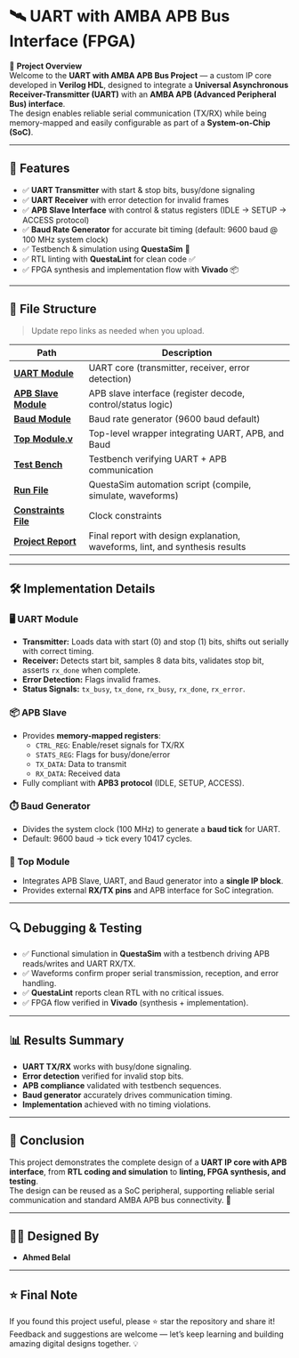 # 🛰️ UART with AMBA APB Bus Interface (FPGA)

📌 **Project Overview**  
Welcome to the **UART with AMBA APB Bus Project** — a custom IP core developed in **Verilog HDL**, designed to integrate a **Universal Asynchronous Receiver-Transmitter (UART)** with an **AMBA APB (Advanced Peripheral Bus) interface**.  
The design enables reliable serial communication (TX/RX) while being memory-mapped and easily configurable as part of a **System-on-Chip (SoC)**.  

---

## 🎯 Features
- ✅ **UART Transmitter** with start & stop bits, busy/done signaling  
- ✅ **UART Receiver** with error detection for invalid frames  
- ✅ **APB Slave Interface** with control & status registers (IDLE → SETUP → ACCESS protocol)  
- ✅ **Baud Rate Generator** for accurate bit timing (default: 9600 baud @ 100 MHz system clock)  
- ✅ Testbench & simulation using **QuestaSim** 🧪  
- ✅ RTL linting with **QuestaLint** for clean code ✅  
- ✅ FPGA synthesis and implementation flow with **Vivado** 📦  

---

## 📂 File Structure
> Update repo links as needed when you upload.  

| Path | Description |
|---|---|
| [**UART Module**](https://github.com/ahmedbelal16/UART-DESIGN-WITH-AMBA-APB-BUS/blob/main/src/UART_module.v) | UART core (transmitter, receiver, error detection) |
| [**APB Slave Module**](https://github.com/ahmedbelal16/UART-DESIGN-WITH-AMBA-APB-BUS/blob/main/src/APB_Master.v) | APB slave interface (register decode, control/status logic) |
| [**Baud Module**](https://github.com/ahmedbelal16/UART-DESIGN-WITH-AMBA-APB-BUS/blob/main/src/Baud.v) | Baud rate generator (9600 baud default) |
| [**Top Module.v**](https://github.com/ahmedbelal16/UART-DESIGN-WITH-AMBA-APB-BUS/blob/main/src/Top_Module.v) | Top-level wrapper integrating UART, APB, and Baud |
| [**Test Bench**](https://github.com/ahmedbelal16/UART-DESIGN-WITH-AMBA-APB-BUS/blob/main/dv/Project_TB.v) | Testbench verifying UART + APB communication |
| [**Run File**](https://github.com/ahmedbelal16/UART-DESIGN-WITH-AMBA-APB-BUS/blob/main/dv/NTI.do) | QuestaSim automation script (compile, simulate, waveforms) |
| [**Constraints File**](https://github.com/ahmedbelal16/UART-DESIGN-WITH-AMBA-APB-BUS/blob/main/dv/Constraint_UART_APB.xdc) | Clock constraints |
| [**Project Report**](https://github.com/ahmedbelal16/UART-DESIGN-WITH-AMBA-APB-BUS/blob/main/docs/Project%20Report.pdf) | Final report with design explanation, waveforms, lint, and synthesis results |

---

## 🛠️ Implementation Details

### 🖥️ UART Module
- **Transmitter:** Loads data with start (0) and stop (1) bits, shifts out serially with correct timing.  
- **Receiver:** Detects start bit, samples 8 data bits, validates stop bit, asserts `rx_done` when complete.  
- **Error Detection:** Flags invalid frames.  
- **Status Signals:** `tx_busy`, `tx_done`, `rx_busy`, `rx_done`, `rx_error`.  

### 📦 APB Slave
- Provides **memory-mapped registers**:  
  - `CTRL_REG`: Enable/reset signals for TX/RX  
  - `STATS_REG`: Flags for busy/done/error  
  - `TX_DATA`: Data to transmit  
  - `RX_DATA`: Received data  
- Fully compliant with **APB3 protocol** (IDLE, SETUP, ACCESS).  

### ⏱️ Baud Generator
- Divides the system clock (100 MHz) to generate a **baud tick** for UART.  
- Default: 9600 baud → tick every 10417 cycles.  

### 🔗 Top Module
- Integrates APB Slave, UART, and Baud generator into a **single IP block**.  
- Provides external **RX/TX pins** and APB interface for SoC integration.  

---

## 🔍 Debugging & Testing
- ✅ Functional simulation in **QuestaSim** with a testbench driving APB reads/writes and UART RX/TX.  
- ✅ Waveforms confirm proper serial transmission, reception, and error handling.  
- ✅ **QuestaLint** reports clean RTL with no critical issues.  
- ✅ FPGA flow verified in **Vivado** (synthesis + implementation).  

---

## 📊 Results Summary
- **UART TX/RX** works with busy/done signaling.  
- **Error detection** verified for invalid stop bits.  
- **APB compliance** validated with testbench sequences.  
- **Baud generator** accurately drives communication timing.  
- **Implementation** achieved with no timing violations.  

---

## 🏁 Conclusion
This project demonstrates the complete design of a **UART IP core with APB interface**, from **RTL coding and simulation** to **linting, FPGA synthesis, and testing**.  
The design can be reused as a SoC peripheral, supporting reliable serial communication and standard AMBA APB bus connectivity. 🚀  

---

## 🧑‍💻 Designed By
- **Ahmed Belal** 

---

## ⭐ Final Note
If you found this project useful, please ⭐ star the repository and share it!  
Feedback and suggestions are welcome — let’s keep learning and building amazing digital designs together. 💡  
